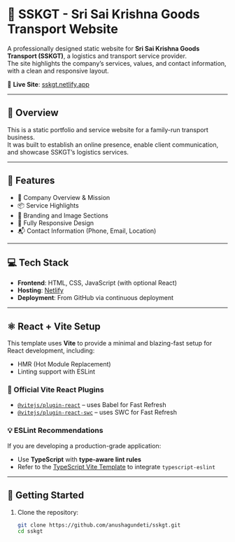 # 🚛 SSKGT - Sri Sai Krishna Goods Transport Website

A professionally designed static website for **Sri Sai Krishna Goods Transport (SSKGT)**, a logistics and transport service provider.  
The site highlights the company’s services, values, and contact information, with a clean and responsive layout.

🔗 **Live Site**: [sskgt.netlify.app](https://sskgt.netlify.app/)

---

## 📌 Overview

This is a static portfolio and service website for a family-run transport business.  
It was built to establish an online presence, enable client communication, and showcase SSKGT’s logistics services.

---

## 🎯 Features

- 🚚 Company Overview & Mission
- 📦 Service Highlights
- 📸 Branding and Image Sections
- 📱 Fully Responsive Design
- 📬 Contact Information (Phone, Email, Location)

---

## 💻 Tech Stack

- **Frontend**: HTML, CSS, JavaScript (with optional React)
- **Hosting**: [Netlify](https://www.netlify.com/)
- **Deployment**: From GitHub via continuous deployment

---

## ⚛️ React + Vite Setup

This template uses **Vite** to provide a minimal and blazing-fast setup for React development, including:

- HMR (Hot Module Replacement)
- Linting support with ESLint

### 🔌 Official Vite React Plugins

- [`@vitejs/plugin-react`](https://github.com/vitejs/vite-plugin-react) – uses Babel for Fast Refresh
- [`@vitejs/plugin-react-swc`](https://github.com/vitejs/vite-plugin-react-swc) – uses SWC for Fast Refresh

### 💡 ESLint Recommendations

If you are developing a production-grade application:

- Use **TypeScript** with **type-aware lint rules**
- Refer to the [TypeScript Vite Template](https://vitejs.dev/guide/#scaffolding-your-first-vite-project) to integrate `typescript-eslint`

---

## 🚀 Getting Started

1. Clone the repository:
   ```bash
   git clone https://github.com/anushagundeti/sskgt.git
   cd sskgt

